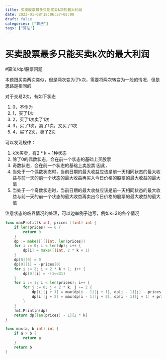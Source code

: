 ```yaml
---
title: 买卖股票最多只能买卖k次的最大利润
date: 2023-01-08T18:06:57+08:00
draft: false
categories: ["算法"]
tags: ["算法"]
---
```


# 买卖股票最多只能买卖k次的最大利润
#算法/dp/股票问题

本题跟买卖两次类似，但是两次变为了k次，需要将两次转变为一般的情况，但是思路是相同的

对于交易2次，有如下状态
1. 0，不作为
2. 1，买了1次
3. 2，买了1次卖了1次
4. 3，买了1次，卖了1次，又买了1次
5. 4，买了2次，卖了2次

可以发现规律：
1. k次买卖，有2 * k + 1种状态
2. 除了0的偶数状态，会在前一个状态的基础上买股票
3. 奇数状态，会在前一个状态的基础上卖股票
因此，
1. 当处于一个偶数状态时，当前日期的最大收益应该是前一天相同状态的最大收益与前一天的前一个状态的最大收益再买入今日价格的股票的最大收益的最大值
2. 当处于一个奇数状态时，当前日期的最大收益应该是前一天相同状态的最大收益与前一天的前一个状态的最大收益再卖出今日价格的股票的最大收益的最大值

注意状态的临界情况的处理，可以边举例子边写，例如k=2的各个情况


```go
func maxProfit(k int, prices []int) int {
    if len(prices) == 0 {
        return 0
    }
    dp := make([][]int, len(prices))
    for i := 0; i < len(dp); i++ {
        dp[i] = make([]int, 2 * k + 1)
    }
    dp[0][0] = 0
    dp[0][1] = -prices[0]
    for i := 2; i < 2 * k + 1; i++ {
        dp[0][i] = -(1<<31)
    }
    for i := 1; i < len(prices); i++ {
        for j := 0; j < 2 * k; j += 2 {
            dp[i][j + 1] = max(dp[i - 1][j + 1], dp[i - 1][j] - prices[i])
            dp[i][j + 2] = max(dp[i - 1][j + 2], dp[i - 1][j + 1] + prices[i])
        } 
    }
    fmt.Println(dp)
    return dp[len(prices) - 1][2 * k]
}

func max(a, b int) int {
    if a > b {
        return a
    }
    return b
}
```